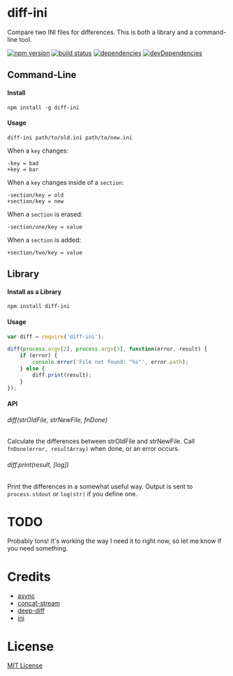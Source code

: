 # diff-ini

Compare two INI files for differences. This is both a library and a command-line tool.

[![npm version][3]][4] [![build status][1]][2]  [![dependencies][5]][6] [![devDependencies][7]][8]

## Command-Line

#### Install

```
npm install -g diff-ini
```

#### Usage

```
diff-ini path/to/old.ini path/to/new.ini
```

When a `key` changes:

```
-key = bad
+key = bar
```

When a `key` changes inside of a `section`:

```
-section/key = old
+section/key = new
```

When a `section` is erased:

```
-section/one/key = value
```

When a `section` is added:

```
+section/two/key = value
```


## Library

#### Install as a Library

```
npm install diff-ini
```

#### Usage

```javascript
var diff = require('diff-ini');

diff(process.argv[2], process.argv[3], function(error, result) {
    if (error) {
        console.error('File not found: "%s"', error.path);
    } else {
        diff.print(result);
    }
});
```

#### API

###### diff(strOldFile, strNewFile, fnDone)
Calculate the differences between strOldFile and strNewFile. Call `fnDone(error, resultArray)` when done, or an error occurs.

###### diff.print(result, [log])
Print the differences in a somewhat useful way. Output is sent to `process.stdout` or `log(str)` if you define one.

# TODO
Probably tons! It's working the way I need it to right now, so let me know if you need something.

# Credits
- [async](https://github.com/caolan/async)
- [concat-stream](https://github.com/maxogden/node-concat-stream)
- [deep-diff](https://github.com/flitbit/diff)
- [ini](https://github.com/isaacs/ini)

# License

[MIT License](https://github.com/mimetnet/node-diff-ini/blob/master/LICENSE)

[1]: https://api.travis-ci.org/mimetnet/node-diff-ini.svg
[2]: https://travis-ci.org/mimetnet/node-diff-ini
[3]: https://badge.fury.io/js/diff-ini.svg
[4]: https://badge.fury.io/js/diff-ini
[5]: https://david-dm.org/mimetnet/node-diff-ini.svg
[6]: https://david-dm.org/mimetnet/node-diff-ini
[7]: https://david-dm.org/mimetnet/node-diff-ini/dev-status.svg?#info=devDependencies
[8]: https://david-dm.org/mimetnet/node-diff-ini/#info=devDependencies
